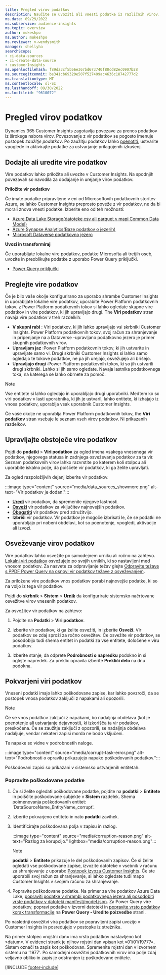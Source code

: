 ```yaml
---
title: Pregled virov podatkov
description: Naučite se uvoziti ali vnesti podatke iz različnih virov.
ms.date: 09/29/2022
ms.subservice: audience-insights
ms.topic: overview
author: mukeshpo
ms.author: mukeshpo
ms.reviewer: v-wendysmith
manager: shellyha
searchScope:
- ci-data-sources
- ci-create-data-source
- customerInsights
ms.openlocfilehash: f89da3cf5b56e367bd673740f80cd82ec0907b28
ms.sourcegitcommit: be341cb69329e507f527409ac4636c18742777d2
ms.translationtype: MT
ms.contentlocale: sl-SI
ms.lasthandoff: 09/30/2022
ms.locfileid: "9610072"
---
```

# <a name="data-sources-overview"></a>Pregled virov podatkov

Dynamics 365 Customer Insights zagotavlja povezave za prenos podatkov iz širokega nabora virov. Povezovanje z vir podatkov se pogosto imenuje postopek *zaužitje podatkov*. Po zaužitju podatkov lahko [poenotiti](data-unification.md), ustvarite vpoglede in aktivirajte podatke za ustvarjanje prilagojenih izkušenj.

## <a name="add-or-edit-data-sources"></a>Dodajte ali uredite vire podatkov

Vire podatkov lahko priložite ali uvozite v Customer Insights. Na spodnjih povezavah so navodila za dodajanje in urejanje virov podatkov.

**Priložite vir podatkov**

Če imate podatke pripravljene v eni od Microsoftovih podatkovnih storitev Azure, se lahko Customer Insights preprosto poveže z vir podatkov, ne da bi morali znova vnesti podatke. Izberite eno od teh možnosti:
- [Azure Data Lake Storage(datoteke csv ali parquet v mapi Common Data Model)](connect-common-data-model.md)
- [Azure Synapse Analytics(Baze podatkov o jezerih)](connect-synapse.md)
- [Microsoft Dataverse podatkovno jezero](connect-dataverse-managed-lake.md)

**Uvozi in transformiraj**

Če uporabljate lokalne vire podatkov, podatke Microsofta ali tretjih oseb, uvozite in preoblikujte podatke z uporabo Power Query priključki.
- [Power Query priključki](connect-power-query.md)

## <a name="review-data-sources"></a>Preglejte vire podatkov

Če je bilo vaše okolje konfigurirano za uporabo shrambe Customer Insights in uporabljate lokalne vire podatkov, uporabite Power Platform podatkovnih tokov. z Power Platform podatkovnih tokov si lahko ogledate skupne vire podatkov in vire podatkov, ki jih upravljajo drugi. The **Viri podatkov** stran navaja vire podatkov v treh razdelkih:
- **V skupni rabi** : Viri podatkov, ki jih lahko upravljajo vsi skrbniki Customer Insights. Power Platform podatkovnih tokov, svoj račun za shranjevanje in pripenjanje na a Dataverse -upravljano podatkovno jezero je primer skupnih podatkovnih virov.
- **Upravljam jaz** :Power Platform podatkovnih tokov, ki jih ustvarite in upravljate samo vi. Drugi skrbniki Customer Insights si lahko samo ogledajo te tokove podatkov, ne pa jih urejajo, osvežujejo ali brišejo.
- **Upravljajo drugi** :Power Platform podatkovnih tokov, ki so jih ustvarili drugi skrbniki. Lahko si jih samo ogledate. Navaja lastnika podatkovnega toka, na katerega se lahko obrnete za pomoč.
> [!NOTE]
> Vse entitete si lahko ogledajo in uporabljajo drugi uporabniki. Medtem ko so viri podatkov v lasti uporabnika, ki jih je ustvaril, lahko entitete, ki izhajajo iz vnosa podatkov, uporablja vsak uporabnik Customer Insights.

Če vaše okolje ne uporablja Power Platform podatkovnih tokov, the **Viri podatkov** stran vsebuje le seznam vseh virov podatkov. Ni prikazanih razdelkov.

## <a name="manage-existing-data-sources"></a>Upravljajte obstoječe vire podatkov

Pojdi do **podatki** > **Viri podatkov** za ogled imena vsakega vnesenega vir podatkov, njegovega statusa in zadnjega osveževanja podatkov za ta vir. Seznam podatkovnih virov lahko razvrstite po katerem koli stolpcu ali uporabite iskalno polje, da poiščete vir podatkov, ki ga želite upravljati.

Za ogled razpoložljivih dejanj izberite vir podatkov.

:::image type="content" source="media/data_sources_showmore.png" alt-text="Vir podatkov je dodan.":::

- [**Uredi**](#add-or-edit-data-sources) vir podatkov, da spremenite njegove lastnosti.
- [**Osveži**](#refresh-data-sources) vir podatkov za vključitev najnovejših podatkov.
- [**Obogatiti**](data-sources-enrichment.md) vir podatkov pred združitvijo.
- **Izbriši** vir podatkov. Vir podatkov je mogoče izbrisati le, če se podatki ne uporabljajo pri nobeni obdelavi, kot so poenotenje, vpogledi, aktivacije ali izvozi.

## <a name="refresh-data-sources"></a>Osveževanje virov podatkov

Vire podatkov lahko osvežite po samodejnem urniku ali ročno na zahtevo. [Lokalni viri podatkov](connect-power-query.md#add-data-from-on-premises-data-sources) osvežujejo po svojih urnikih, ki so nastavljeni med vnosom podatkov. Za nasvete za odpravljanje težav glejte [Odpravite težave s PPDF Power Query na osnovi vir podatkov težave z osveževanjem](connect-power-query.md#troubleshoot-ppdf-power-query-based-data-source-refresh-issues).

Za priložene vire podatkov vnos podatkov porabi najnovejše podatke, ki so na voljo iz tega vir podatkov.

Pojdi do **skrbnik** > **Sistem** > [**Urnik**](schedule-refresh.md) da konfigurirate sistemsko načrtovane osvežitve virov vnesenih podatkov.

Za osvežitev vir podatkov na zahtevo:

1. Pojdite na **Podatki** > **Viri podatkov**.

1. Izberite vir podatkov, ki ga želite osvežiti, in izberite **Osveži**. Vir podatkov se zdaj sproži za ročno osvežitev. Če osvežite vir podatkov, se posodobijo tudi shema entitet in podatki za vse entitete, določene v viru podatkov.

1. Izberite stanje, da odprete **Podrobnosti o napredku** podokno in si oglejte napredek. Za preklic opravila izberite **Prekliči delo** na dnu podokna.

## <a name="corrupt-data-sources"></a>Pokvarjeni viri podatkov

Vneseni podatki imajo lahko poškodovane zapise, kar lahko povzroči, da se postopek vnosa podatkov zaključi z napakami ali opozorili.

> [!NOTE]
> Če se vnos podatkov zaključi z napakami, bo nadaljnja obdelava (kot je poenotenje ali ustvarjanje dejavnosti), ki izkorišča ta vir podatkov, preskočena. Če se zaužitje zaključi z opozorili, se nadaljnja obdelava nadaljuje, vendar nekateri zapisi morda ne bodo vključeni.

Te napake so vidne v podrobnostih naloge.

:::image type="content" source="media/corrupt-task-error.png" alt-text="Podrobnosti o opravilu prikazujejo napako poškodovanih podatkov.":::

Poškodovani zapisi so prikazani v sistemsko ustvarjenih entitetah.

### <a name="fix-corrupt-data"></a>Popravite poškodovane podatke

1. Če si želite ogledati poškodovane podatke, pojdite na **podatki** > **Entitete** in poiščite poškodovane subjekte v **Sistem** razdelek. Shema poimenovanja poškodovanih entitet: 'DataSourceName_EntityName_corrupt'.

1. Izberite pokvarjeno entiteto in nato **podatki** zavihek.

1. Identificirajte poškodovana polja v zapisu in razlog.

   :::image type="content" source="media/corruption-reason.png" alt-text="Razlog za korupcijo." lightbox="media/corruption-reason.png":::

   > [!NOTE]
   > **podatki** > **Entitete** prikazuje le del poškodovanih zapisov. Če si želite ogledati vse poškodovane zapise, izvozite datoteke v vsebnik v računu za shranjevanje z uporabo [Postopek izvoza Customer Insights](export-destinations.md). Če ste uporabili svoj račun za shranjevanje, si lahko ogledate tudi mapo Customer Insights v svojem računu za shranjevanje.

1. Popravite poškodovane podatke. Na primer za vire podatkov Azure Data Lake, [popraviti podatke v shrambi podatkovnega jezera ali posodobiti vrste podatkov v datoteki manifest/model.json](connect-common-data-model.md#common-reasons-for-ingestion-errors-or-corrupt-data). Za Power Query vire podatkov, popravi podatke v izvorni datoteki in [popravite vrsto podatkov korak transformacije](connect-power-query.md#data-type-does-not-match-data) na **Power Query - Uredite poizvedbe** strani.

Po naslednji osvežitvi vira podatkov se popravljeni zapisi uvozijo v Customer Insights in posredujejo v postopke iz strežnika.

Na primer stolpec »rojstni dan« ima vrsto podatkov nastavljeno kot »datum«. V evidenci strank je njihov rojstni dan vpisan kot »01/01/19777«. Sistem označi ta zapis kot poškodovan. Spremenite rojstni dan v izvornem sistemu na '1977'. Po samodejni osvežitvi podatkovnih virov ima polje zdaj veljavno obliko in zapis je odstranjen iz poškodovane entitete.

[!INCLUDE [footer-include](includes/footer-banner.md)]
